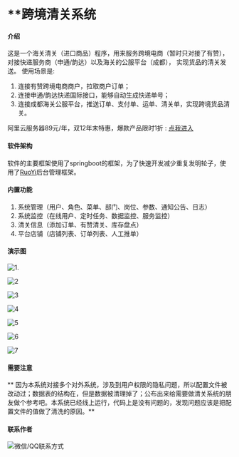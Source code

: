 # **跨境清关系统

#### 介绍
这是一个海关清关（进口商品）程序，用来服务跨境电商（暂时只对接了有赞），对接快递服务商（申通/韵达）以及海关的公服平台（成都）， 实现货品的清关发送。
使用场景是:
1. 连接有赞跨境电商商户，拉取商户订单；
2. 连接申通/韵达快递国际接口，能够自动生成快递单号；
3. 连接成都海关公服平台，推送订单、支付单、运单、清关单，实现跨境货品清关。

阿里云服务器89元/年，双12年末特惠，爆款产品限时1折 : [点我进入](https://www.aliyun.com/minisite/goods?userCode=rge3fwmt "点我进入")

#### 软件架构
软件的主要框架使用了springboot的框架，为了快速开发减少重复发明轮子，使用了[RuoYi](https://gitee.com/y_project/RuoYi "RuoYi")后台管理框架。

#### 内置功能

1.  系统管理（用户、角色、菜单、部门、岗位、参数、通知公告、日志）
2.  系统监控（在线用户、定时任务、数据监控、服务监控）
3.  清关信息（添加订单、有赞清关、库存盘点）
4.  平台店铺（店铺列表、订单列表、人工推单）

#### 演示图

![1.](http://dengbao-file.oss-cn-beijing.aliyuncs.com/qingma/1.png "1")

![2](http://dengbao-file.oss-cn-beijing.aliyuncs.com/qingma/2.png "2")

![3](http://dengbao-file.oss-cn-beijing.aliyuncs.com/qingma/3.png "3")

![4](http://dengbao-file.oss-cn-beijing.aliyuncs.com/qingma/4.png "4")

![5](http://dengbao-file.oss-cn-beijing.aliyuncs.com/qingma/5.png "5")

![6](http://dengbao-file.oss-cn-beijing.aliyuncs.com/qingma/6.png "6")

![7](http://dengbao-file.oss-cn-beijing.aliyuncs.com/qingma/7.png "7")

#### 需要注意

** 因为本系统对接多个对外系统，涉及到用户权限的隐私问题，所以配置文件被改动过；数据表的结构在，但是数据被清理掉了；公布出来给需要做清关系统的朋友做个参考吧。本系统已经线上运行，代码上是没有问题的，发现问题应该是把配置文件的值做了清洗的原因。**

#### 联系作者

![微信/QQ联系方式](http://dengbao-file.oss-cn-beijing.aliyuncs.com/qingma/author.png "QQ/微信联系方式")